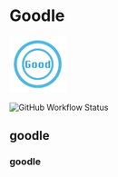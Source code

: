 # Goodle

<img src='./logo.png' width='100px' height='100px'/>

![GitHub Workflow Status](https://img.shields.io/github/workflow/status/text3cn/goodle/ee)


## goodle
### goodle
 
